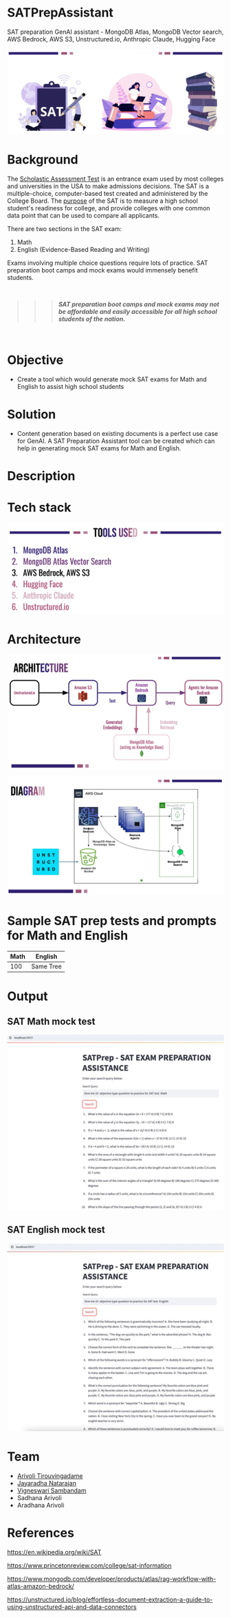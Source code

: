 # SATPrepAssistant
SAT preparation GenAI assistant - MongoDB Atlas, MongoDB Vector search, AWS Bedrock, AWS S3, Unstructured.io, Anthropic Claude, Hugging Face

![SATPrepAssistant](https://github.com/datariders/SATPrepAssistant/blob/main/docs/SAT_Prep_Assistant_header.png "SATPrepAssistant")


# Background
The [Scholastic Assessment Test](https://en.wikipedia.org/wiki/SAT) is an entrance exam used by most colleges and universities in the USA to make admissions decisions. The SAT is a multiple-choice, computer-based test created and administered by the College Board. The [purpose](https://www.princetonreview.com/college/sat-information) of the SAT is to measure a high school student's readiness for college, and provide colleges with one common data point that can be used to compare all applicants.

There are two sections in the SAT exam:
1. Math
2. English (Evidence-Based Reading and Writing)

Exams involving multiple choice questions require lots of practice.  SAT preparation boot camps and mock exams would immensely benefit students.


<br>

>>> _**SAT preparation boot camps and mock exams may not be affordable and easily accessible for all high school students of the nation.**_

<br>


# Objective
- Create a tool which would generate mock SAT exams for Math and English to assist high school students  


# Solution
- Content generation based on existing documents is a perfect use case for GenAI.  A SAT Preparation Assistant tool can be created which can help in generating mock SAT exams for Math and English.

# Description

# Tech stack

![SATPrepTechStack](https://github.com/datariders/SATPrepAssistant/blob/main/docs/SAT_Prep_TechStack.png "SAT_Prep_TechStack")

# Architecture

![SATPrepArchitecture](https://github.com/datariders/SATPrepAssistant/blob/main/docs/SAT_Prep_Assistant_architecture.png "SATPrepArchitecture")

![SATPrepDiagram](https://github.com/datariders/SATPrepAssistant/blob/main/docs/SAT_Prep_Assistant_diagram.png "SATPrepDiagram")

# Sample SAT prep tests and prompts for Math and English

| Math | English
| --- | --- 
| 100 | Same Tree | 


# Output

## SAT Math mock test

![SATMathMockTest](https://github.com/datariders/SATPrepAssistant/blob/main/docs/SAT_Prep_Math_mock_test_1.png "SAT_Prep_Math_mock_test_1")

## SAT English mock test

![SATEnglishMockTest](https://github.com/datariders/SATPrepAssistant/blob/main/docs/SAT_Prep_English_mock_test_1.png "SAT_Prep_English_mock_test_1")



# Team
- [Arivoli Tirouvingadame](https://www.linkedin.com/in/arivolit/)
- [Jayaradha Natarajan](https://www.linkedin.com/in/jayaradhaa/)
- [Vigneswari Sambandam](https://www.linkedin.com/in/viggy-sambandam/)
- Sadhana Arivoli
- Aradhana Arivoli


# References
https://en.wikipedia.org/wiki/SAT

https://www.princetonreview.com/college/sat-information

https://www.mongodb.com/developer/products/atlas/rag-workflow-with-atlas-amazon-bedrock/

https://unstructured.io/blog/effortless-document-extraction-a-guide-to-using-unstructured-api-and-data-connectors

